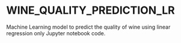 # WINE_QUALITY_PREDICTION_LR
Machine Learning model to predict the quality of wine using linear regression only Jupyter notebook code.
